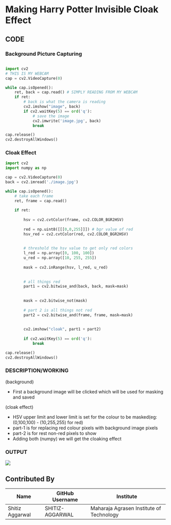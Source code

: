 # Making Harry Potter Invisible Cloak Effect


## CODE

### Background Picture Capturing
```python

import cv2
# THIS IS MY WEBCAM
cap = cv2.VideoCapture(0)

while cap.isOpened():
    ret, back = cap.read() # SIMPLY READING FROM MY WEBCAM
    if ret:
        # back is what the camera is reading
        cv2.imshow("image", back)
        if cv2.waitKey(5) == ord('q'):
            # save the image
            cv2.imwrite('image.jpg', back)
            break

cap.release()
cv2.destroyAllWindows()

```

### Cloak Effect
```python
import cv2
import numpy as np

cap = cv2.VideoCapture(0)
back = cv2.imread('./image.jpg')

while cap.isOpened():
    # take each frame
    ret, frame = cap.read()
    
    if ret:
        
        hsv = cv2.cvtColor(frame, cv2.COLOR_BGR2HSV)
        
        red = np.uint8([[[0,0,255]]]) # bgr value of red
        hsv_red = cv2.cvtColor(red, cv2.COLOR_BGR2HSV)
        
        
        # threshold the hsv value to get only red colors
        l_red = np.array([0, 100, 100])
        u_red = np.array([10, 255, 255])
        
        mask = cv2.inRange(hsv, l_red, u_red)
        
        
        # all things red
        part1 = cv2.bitwise_and(back, back, mask=mask)
        
        
        mask = cv2.bitwise_not(mask)
        
        # part 2 is all things not red
        part2 = cv2.bitwise_and(frame, frame, mask=mask)
        
        
        cv2.imshow("cloak", part1 + part2)
        
        if cv2.waitKey(5) == ord('q'):
            break

cap.release()
cv2.destroyAllWindows()
```

### DESCRIPTION/WORKING
 
 (background)
- First a background image will be clicked which will be used for masking and saved
 
 (cloak effect)
- HSV upper limit and lower limit is set for the colour to be masked(eg: (0,100,100) - (10,255,255) for red)
- part-1 is for replacing red colour pixels with background image pixels
- part-2 is for rest non-red pixels to show 
- Adding both (numpy) we will get the cloaking effect 

### OUTPUT
<img src ="https://user-images.githubusercontent.com/53532851/94545152-ce3f2b00-0269-11eb-8d8d-efd0fa0bbdf4.gif">


## Contributed By

| Name | GitHub Username | Institute |
| --- | --- | --- |
| Shitiz Aggarwal | SHITIZ-AGGARWAL | Maharaja Agrasen Institute of Technology |

